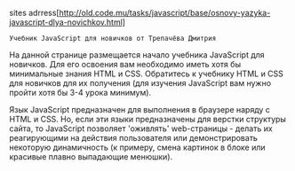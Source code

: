 sites adrress[http://old.code.mu/tasks/javascript/base/osnovy-yazyka-javascript-dlya-novichkov.html]


	Учебник JavaScript для новичков от Трепачёва Дмитрия
	
На данной странице размещается начало учебника JavaScript для новичков. 
Для его освоения вам необходимо иметь хотя бы минимальные знания HTML и CSS. 
Обратитесь к учебнику HTML и CSS для новичков для их получения 
(для изучения JavaScript вам нужно пройти хотя бы 3-4 урока минимум).

Язык JavaScript предназначен для выполнения в браузере наряду с HTML и CSS. 
Но, если эти языки предназначены для верстки структуры сайта, 
то JavaScript позволяет 'оживлять' web-страницы - 
делать их реагирующими на действия пользователя или демонстрировать некоторую 
динамичность (к примеру, смена картинок в блоке или красивые плавно выпадающие менюшки).